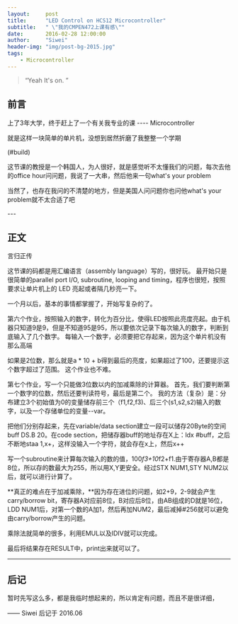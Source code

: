 ```yaml
---
layout:     post
title:      "LED Control on HCS12 Microcontroller"
subtitle:   " \"我的CMPEN472上课有感\""
date:       2016-02-28 12:00:00
author:     "Siwei"
header-img: "img/post-bg-2015.jpg"
tags:
    - Microcontroller
---
```


> “Yeah It's on. ”


## 前言
上了3年大学，终于赶上了一个有关我专业的课 ---- Microcontroller

就是这样一块简单的单片机，没想到居然折磨了我整整一个学期

(#build)

这节课的教授是一个韩国人，为人很好，就是感觉听不太懂我们的问题，每次去他的office hour问问题，我说了一大串，然后他来一句what's your problem

当然了，也存在我问的不清楚的地方，但是美国人问问题你也问他what's your problem就不太合适了吧

<p id = "build"></p>
---

## 正文

言归正传

这节课的码都是用汇编语言（assembly language）写的，很好玩。 最开始只是很简单的parallel port I/O, subroutine, looping and timing，程序也很短，按照要求让单片机上的 LED 亮起或者隔几秒亮一下。

一个月以后，基本的事情都掌握了，开始写复杂的了。

第六个作业，按照输入的数字，转化为百分比，使得LED按照此亮度亮起。由于机器只知道9是9，但是不知道95是95，所以要依次记录下每次输入的数字，判断到底输入了几个数字。 每输入一个数字，必须要把它存起来，因为这个单片机没有那么高端

如果是2位数，那么就是a * 10 + b得到最后的亮度，如果超过了100，还要提示这个数字超过了范围。 这个作业也不难。

第七个作业，写一个只能做3位数以内的加减乘除的计算器。 首先，我们要判断第一个数字的位数，然后还要判读符号，最后是第二个。 我的方法（复杂）是：分布建立3个初始值为0的变量储存前三个（f1,f2,f3)、后三个(s1,s2,s2)输入的数字，以及一个存储单位的变量--var。

把他们分别存起来，先在variable/data section建立一段可以储存20Byte的空间buff  DS.B  20。在code section，把储存器buff的地址存在X上：ldx   #buff，之后不断地staa  1,x+，这样没输入一个字符，就会存在x上，然后x++

写一个subroutine来计算每次输入的数的值，100*f3+10*f2+f1.由于寄存器A,B都是8位，所以存的数最大为255，所以用X,Y更安全。经过STX NUM1,STY NUM2以后，就可以进行计算了。

**真正的难点在于加减乘除，**因为存在进位的问题，如2+9，2-9就会产生carry/borrow bit，寄存器A对应前8位，B对应后8位，由AB组成的D就是16位，LDD NUM1后，对第一个数的A加1，然后再加NUM2，最后减掉#256就可以避免由carry/borrow产生的问题。

乘除法就简单的很多，利用EMUL以及IDIV就可以完成。

最后将结果存在RESULT中，print出来就可以了。


---

## 后记

暂时先写这么多，都是我临时想起来的，所以肯定有问题，而且不是很详细，

—— Siwei 后记于 2016.06
